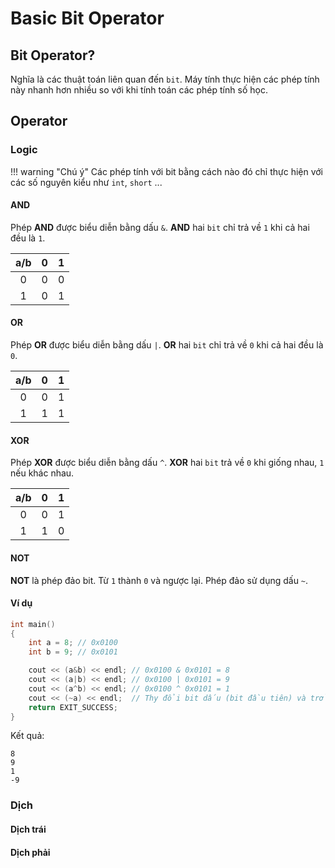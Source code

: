 # Basic Bit Operator

## Bit Operator?

Nghĩa là các thuật toán liên quan đến `bit`. Máy tính thực hiện các phép tính này nhanh hơn nhiều so với khi tính toán các phép tính số học.

## Operator

### Logic

!!! warning "Chú ý"
	Các phép tính với bit bằng cách nào đó chỉ thực hiện với các số nguyên kiểu như `int`, `short` ...

#### AND

Phép __AND__ được biểu diễn bằng dấu `&`. __AND__ hai `bit` chỉ trả về `1` khi cả hai đều là `1`.

<div class="center-table" markdown>

|a/b | 0 | 1 |
|:--:|:-:|:-:|
| 0  | 0 | 0 |
| 1  | 0 | 1 |
</div>

#### OR

Phép __OR__ được biểu diễn bằng dấu `|`. __OR__ hai `bit` chỉ trả về `0` khi cả hai đều là `0`.

<div class="center-table" markdown>

|a/b | 0 | 1 |
|:--:|:-:|:-:|
| 0  | 0 | 1 |
| 1  | 1 | 1 |
</div>

#### XOR

Phép __XOR__ được biểu diễn bằng dấu `^`. __XOR__ hai `bit` trả về `0` khi giống nhau, `1` nếu khác nhau.

<div class="center-table" markdown>

|a/b | 0 | 1 |
|:--:|:-:|:-:|
| 0  | 0 | 1 |
| 1  | 1 | 0 |
</div>

#### NOT

__NOT__ là phép đảo bit. Từ `1` thành `0` và ngược lại. Phép đảo sử dụng dấu `~`.

#### Ví dụ

```c++ title="main.cpp"
int main()
{
	int a = 8; // 0x0100
	int b = 9; // 0x0101

	cout << (a&b) << endl; // 0x0100 & 0x0101 = 8
	cout << (a|b) << endl; // 0x0100 | 0x0101 = 9
	cout << (a^b) << endl; // 0x0100 ^ 0x0101 = 1
	cout << (~a) << endl;  // Thy đổi bit dấu (bit đầu tiên) và trở thành số âm
	return EXIT_SUCCESS;
}
```
Kết quả:
```text title="output"
8
9
1
-9
```

### Dịch

#### Dịch trái
#### Dịch phải